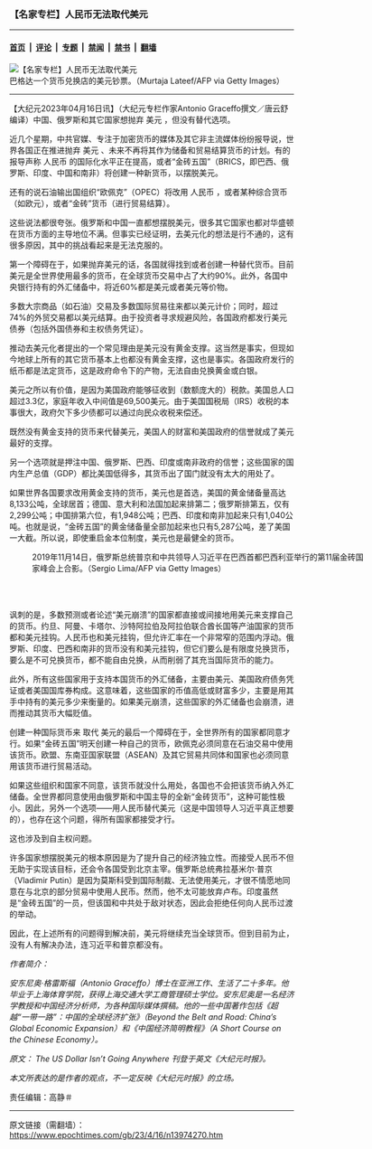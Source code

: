 ### 【名家专栏】人民币无法取代美元

---

#### [首页](../../../..?n13974270) &nbsp;|&nbsp; [评论](../../../../../epoch-comment?n13974270) &nbsp;|&nbsp; [专题](../../../../../epoch-special?n13974270) &nbsp;|&nbsp; [禁闻](../../../../../epoch-news?n13974270) &nbsp;|&nbsp; [禁书](../../../../../books?n13974270) &nbsp;|&nbsp; [翻墙](https://github.com/gfw-breaker/nogfw/blob/master/README.md?n13974270)


<div><img alt="【名家专栏】人民币无法取代美元" class="attachment-djy_600_400 size-djy_600_400 wp-post-image" src="https://i.epochtimes.com/assets/uploads/2023/04/id13974284-US-Dollar-bank-notes-700x420-600x400.jpg"/>
<div class="caption">
 巴格达一个货币兑换店的美元钞票。（Murtaja Lateef/AFP via Getty Images）
</div></div><hr/><div class="post_content" id="artbody" itemprop="articleBody">
 <!-- article content begin -->
 <p>
  【大纪元2023年04月16日讯】（大纪元专栏作家Antonio Graceffo撰文／唐云舒编译）中国、俄罗斯和其它国家想抛弃
  <ok href="https://www.epochtimes.com/gb/tag/%E7%BE%8E%E5%85%83.html">
   美元
  </ok>
  ，但没有替代选项。
 </p>
 <p>
  近几个星期，中共官媒、专注于加密货币的媒体及其它非主流媒体纷纷报导说，世界各国正在推进抛弃
  <ok href="https://www.epochtimes.com/gb/tag/%E7%BE%8E%E5%85%83.html">
   美元
  </ok>
  、未来不再将其作为储备和贸易结算货币的计划。有的报导声称
  <ok href="https://www.epochtimes.com/gb/tag/%E4%BA%BA%E6%B0%91%E5%B8%81.html">
   人民币
  </ok>
  的国际化水平正在提高，或者“金砖五国”（BRICS，即巴西、俄罗斯、印度、中国和南非）将创建一种新货币，以摆脱美元。
 </p>
 <p>
  还有的说石油输出国组织“欧佩克”（OPEC）将改用
  <ok href="https://www.epochtimes.com/gb/tag/%E4%BA%BA%E6%B0%91%E5%B8%81.html">
   人民币
  </ok>
  ，或者某种综合货币（如欧元），或者“金砖”货币（进行贸易结算）。
 </p>
 <p>
  这些说法都很夸张。俄罗斯和中国一直都想摆脱美元，很多其它国家也都对华盛顿在货币方面的主导地位不满。但事实已经证明，去美元化的想法是行不通的，这有很多原因，其中的挑战看起来是无法克服的。
 </p>
 <p>
  第一个障碍在于，如果抛弃美元的话，各国就得找到或者创建一种替代货币。目前美元是全世界使用最多的货币，在全球货币交易中占了大约90%。此外，各国中央银行持有的外汇储备中，将近60%都是美元或者美元等价物。
 </p>
 <p>
  多数大宗商品（如石油）交易及多数国际贸易往来都以美元计价；同时，超过74%的外贸交易都以美元结算。由于投资者寻求规避风险，各国政府都发行美元债券（包括外国债券和主权债务凭证）。
 </p>
 <p>
  推动去美元化者提出的一个常见理由是美元没有黄金支撑。这当然是事实，但现如今地球上所有的其它货币基本上也都没有黄金支撑，这也是事实。各国政府发行的纸币都是法定货币，这是政府命令下的产物，无法自由兑换黄金或白银。
 </p>
 <p>
  美元之所以有价值，是因为美国政府能够征收到（数额庞大的）税款。美国总人口超过3.3亿，家庭年收入中间值是69,500美元。由于美国国税局（IRS）收税的本事很大，政府欠下多少债都可以通过向民众收税来偿还。
 </p>
 <p>
  既然没有黄金支持的货币来代替美元，美国人的财富和美国政府的信誉就成了美元最好的支撑。
 </p>
 <p>
  另一个选项就是押注中国、俄罗斯、巴西、印度或南非政府的信誉；这些国家的国内生产总值（GDP）都比美国低得多，其货币出了国门就没有太大的用处了。
 </p>
 <p>
  如果世界各国要求改用黄金支持的货币，美元也是首选，美国的黄金储备量高达8,133公吨，全球居首；德国、意大利和法国加起来排第二；俄罗斯排第五，仅有2,299公吨；中国排第六位，有1,948公吨；巴西、印度和南非加起来只有1,040公吨。也就是说，“金砖五国”的黄金储备量全部加起来也只有5,287公吨，差了美国一大截。所以说，即使重启金本位制度，美元也是最健全的货币。
 </p>
 <figure aria-describedby="caption-attachment-13974286" class="wp-caption aligncenter" id="attachment_13974286" style="width: 600px">
  <ok href=" https://i.epochtimes.com/assets/uploads/2023/04/id13974286-Putin-Xi-Jinping-1200x675-600x338.jpg" rel="noreferrer noopener" target="_blank">
   <img alt="" class="size-large wp-image-13974286" src="https://i.epochtimes.com/assets/uploads/2023/04/id13974286-Putin-Xi-Jinping-1200x675-600x338.jpg"/>
  </ok>
  <br/><figcaption class="wp-caption-text" id="caption-attachment-13974286">
   2019年11月14日，俄罗斯总统普京和中共领导人习近平在巴西首都巴西利亚举行的第11届金砖国家峰会上合影。（Sergio Lima/AFP via Getty Images）
  </figcaption><br/>
 </figure><br/>
 <p>
  讽刺的是，多数预测或者论述“美元崩溃”的国家都直接或间接地用美元来支撑自己的货币。约旦、阿曼、卡塔尔、沙特阿拉伯及阿拉伯联合酋长国等产油国家的货币都和美元挂钩。人民币也和美元挂钩，但允许汇率在一个非常窄的范围内浮动。俄罗斯、印度、巴西和南非的货币没有和美元挂钩，但它们要么是有限度兑换货币，要么是不可兑换货币，都不能自由兑换，从而削弱了其充当国际货币的能力。
 </p>
 <p>
  此外，所有这些国家用于支持本国货币的外汇储备，主要由美元、美国政府债务凭证或者美国国库券构成。这意味着，这些国家的币值高低或财富多少，主要是用其手中持有的美元多少来衡量的。如果美元崩溃，这些国家的外汇储备也会崩溃，进而推动其货币大幅贬值。
 </p>
 <p>
  创建一种国际货币来
  <ok href="https://www.epochtimes.com/gb/tag/%E5%8F%96%E4%BB%A3.html">
   取代
  </ok>
  美元的最后一个障碍在于，全世界所有的国家都同意才行。如果“金砖五国”明天创建一种自己的货币，欧佩克必须同意在石油交易中使用该货币。欧盟、东南亚国家联盟（ASEAN）及其它贸易共同体和国家也必须同意用该货币进行贸易活动。
 </p>
 <p>
  如果这些组织和国家不同意，该货币就没什么用处，各国也不会把该货币纳入外汇储备。全世界都同意使用由俄罗斯和中国主导的全新“金砖货币”，这种可能性极小。因此，另外一个选项——用人民币替代美元（这是中国领导人习近平真正想要的），也存在这个问题，得所有国家都接受才行。
 </p>
 <p>
  这也涉及到自主权问题。
 </p>
 <p>
  许多国家想摆脱美元的根本原因是为了提升自己的经济独立性。而接受人民币不但无助于实现该目标，还会令各国受到北京主宰。俄罗斯总统弗拉基米尔‧普京（Vladimir Putin）是因为莫斯科受到国际制裁、无法使用美元，才很不情愿地同意在与北京的部分贸易中使用人民币。然而，他不太可能放弃卢布。印度虽然是“金砖五国”的一员，但该国和中共处于敌对状态，因此会拒绝任何向人民币过渡的举动。
 </p>
 <p>
  因此，在上述所有的问题得到解决前，美元将继续充当全球货币。但到目前为止，没有人有解决办法，连习近平和普京都没有。
 </p>
 <p>
  <em>
   作者简介：
  </em>
 </p>
 <p>
  <em>
   安东尼奥‧格雷斯福（Antonio Graceffo）博士在亚洲工作、生活了二十多年。他毕业于上海体育学院，获得上海交通大学工商管理硕士学位。安东尼奥是一名经济学教授和中国经济分析师，为各种国际媒体撰稿。他的一些中国著作包括《超越“一带一路”：中国的全球经济扩张》（Beyond the Belt and Road: China’s Global Economic Expansion）和《中国经济简明教程》（A Short Course on the Chinese Economy）。
  </em>
 </p>
 <p>
  <em>
   原文：
   <ok href="https://www.theepochtimes.com/the-us-dollar-is-not-going-anywhere_5182680.html">
    The US Dollar Isn’t Going Anywhere
   </ok>
   刊登于英文《大纪元时报》。
  </em>
 </p>
 <p>
  <em>
   本文所表达的是作者的观点，不一定反映《大纪元时报》的立场。
  </em>
 </p>
 <p>
  责任编辑：高静＃
 </p>
 <!-- article content end -->
 <div id="below_article_ad">
 </div>
</div>


---

原文链接（需翻墙）：https://www.epochtimes.com/gb/23/4/16/n13974270.htm